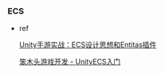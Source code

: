 ### ECS

* ref

  [Unity手游实战：ECS设计思想和Entitas插件](https://blog.uwa4d.com/archives/USparkle_ECS1.html)

  [笨木头游戏开发 - UnityECS入门](http://www.benmutou.com/archives/category/ECS%E5%85%A5%E9%97%A8)